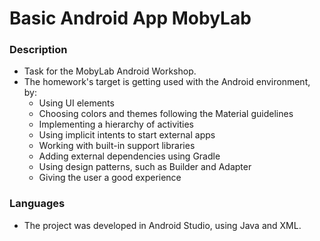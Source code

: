 # Basic Android App MobyLab

### Description

* Task for the MobyLab Android Workshop.
* The homework's target is getting used with the Android environment, by:
    * Using UI elements
    * Choosing colors and themes following the Material guidelines
    * Implementing a hierarchy of activities
    * Using implicit intents to start external apps
    * Working with built-in support libraries
    * Adding external dependencies using Gradle
    * Using design patterns, such as Builder and Adapter
    * Giving the user a good experience

### Languages

* The project was developed in Android Studio, using Java and XML.